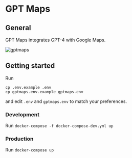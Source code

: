 # GPT Maps

## General

GPT Maps integrates GPT-4 with Google Maps.

![gptmaps](https://github.com/aeupe/gptmaps/assets/25138303/28f874f2-3cdc-42d2-990b-19123c350f5b)

## Getting started
Run
```
cp .env.example .env
cp gptmaps.env.example gptmaps.env
```
and edit `.env` and `gptmaps.env` to match your preferences.

### Development 
Run `docker-compose -f docker-compose-dev.yml up`

### Production
Run `docker-compose up`

